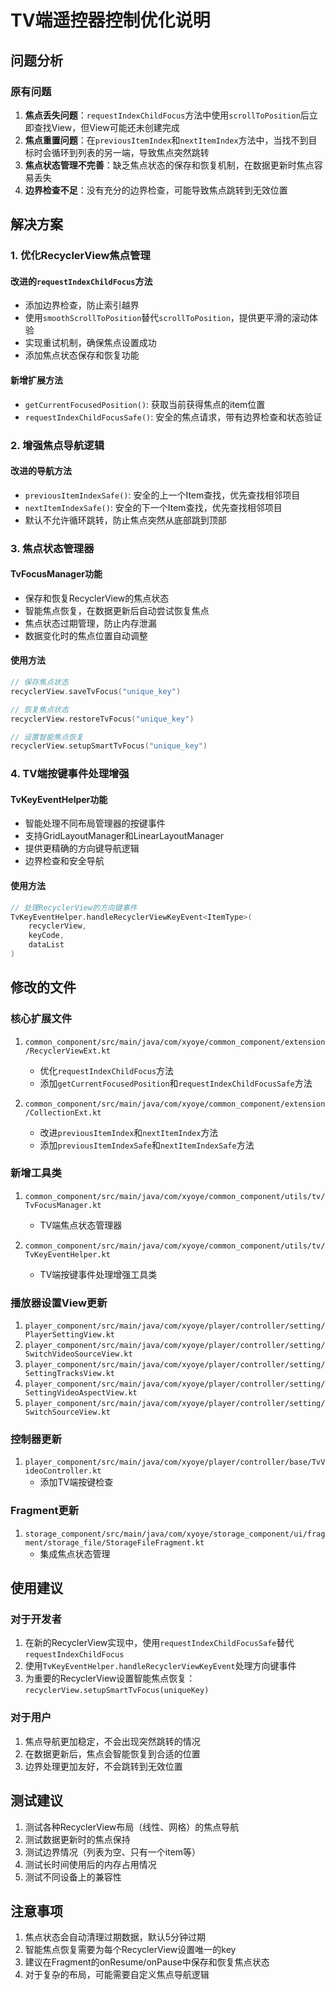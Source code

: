 # TV端遥控器控制优化说明

## 问题分析

### 原有问题
1. **焦点丢失问题**：`requestIndexChildFocus`方法中使用`scrollToPosition`后立即查找View，但View可能还未创建完成
2. **焦点重置问题**：在`previousItemIndex`和`nextItemIndex`方法中，当找不到目标时会循环到列表的另一端，导致焦点突然跳转
3. **焦点状态管理不完善**：缺乏焦点状态的保存和恢复机制，在数据更新时焦点容易丢失
4. **边界检查不足**：没有充分的边界检查，可能导致焦点跳转到无效位置

## 解决方案

### 1. 优化RecyclerView焦点管理

#### 改进的`requestIndexChildFocus`方法
- 添加边界检查，防止索引越界
- 使用`smoothScrollToPosition`替代`scrollToPosition`，提供更平滑的滚动体验
- 实现重试机制，确保焦点设置成功
- 添加焦点状态保存和恢复功能

#### 新增扩展方法
- `getCurrentFocusedPosition()`: 获取当前获得焦点的item位置
- `requestIndexChildFocusSafe()`: 安全的焦点请求，带有边界检查和状态验证

### 2. 增强焦点导航逻辑

#### 改进的导航方法
- `previousItemIndexSafe()`: 安全的上一个Item查找，优先查找相邻项目
- `nextItemIndexSafe()`: 安全的下一个Item查找，优先查找相邻项目
- 默认不允许循环跳转，防止焦点突然从底部跳到顶部

### 3. 焦点状态管理器

#### TvFocusManager功能
- 保存和恢复RecyclerView的焦点状态
- 智能焦点恢复，在数据更新后自动尝试恢复焦点
- 焦点状态过期管理，防止内存泄漏
- 数据变化时的焦点位置自动调整

#### 使用方法
```kotlin
// 保存焦点状态
recyclerView.saveTvFocus("unique_key")

// 恢复焦点状态
recyclerView.restoreTvFocus("unique_key")

// 设置智能焦点恢复
recyclerView.setupSmartTvFocus("unique_key")
```

### 4. TV端按键事件处理增强

#### TvKeyEventHelper功能
- 智能处理不同布局管理器的按键事件
- 支持GridLayoutManager和LinearLayoutManager
- 提供更精确的方向键导航逻辑
- 边界检查和安全导航

#### 使用方法
```kotlin
// 处理RecyclerView的方向键事件
TvKeyEventHelper.handleRecyclerViewKeyEvent<ItemType>(
    recyclerView,
    keyCode,
    dataList
)
```

## 修改的文件

### 核心扩展文件
1. `common_component/src/main/java/com/xyoye/common_component/extension/RecyclerViewExt.kt`
   - 优化`requestIndexChildFocus`方法
   - 添加`getCurrentFocusedPosition`和`requestIndexChildFocusSafe`方法

2. `common_component/src/main/java/com/xyoye/common_component/extension/CollectionExt.kt`
   - 改进`previousItemIndex`和`nextItemIndex`方法
   - 添加`previousItemIndexSafe`和`nextItemIndexSafe`方法

### 新增工具类
1. `common_component/src/main/java/com/xyoye/common_component/utils/tv/TvFocusManager.kt`
   - TV端焦点状态管理器

2. `common_component/src/main/java/com/xyoye/common_component/utils/tv/TvKeyEventHelper.kt`
   - TV端按键事件处理增强工具类

### 播放器设置View更新
1. `player_component/src/main/java/com/xyoye/player/controller/setting/PlayerSettingView.kt`
2. `player_component/src/main/java/com/xyoye/player/controller/setting/SwitchVideoSourceView.kt`
3. `player_component/src/main/java/com/xyoye/player/controller/setting/SettingTracksView.kt`
4. `player_component/src/main/java/com/xyoye/player/controller/setting/SettingVideoAspectView.kt`
5. `player_component/src/main/java/com/xyoye/player/controller/setting/SwitchSourceView.kt`

### 控制器更新
1. `player_component/src/main/java/com/xyoye/player/controller/base/TvVideoController.kt`
   - 添加TV端按键检查

### Fragment更新
1. `storage_component/src/main/java/com/xyoye/storage_component/ui/fragment/storage_file/StorageFileFragment.kt`
   - 集成焦点状态管理

## 使用建议

### 对于开发者
1. 在新的RecyclerView实现中，使用`requestIndexChildFocusSafe`替代`requestIndexChildFocus`
2. 使用`TvKeyEventHelper.handleRecyclerViewKeyEvent`处理方向键事件
3. 为重要的RecyclerView设置智能焦点恢复：`recyclerView.setupSmartTvFocus(uniqueKey)`

### 对于用户
1. 焦点导航更加稳定，不会出现突然跳转的情况
2. 在数据更新后，焦点会智能恢复到合适的位置
3. 边界处理更加友好，不会跳转到无效位置

## 测试建议

1. 测试各种RecyclerView布局（线性、网格）的焦点导航
2. 测试数据更新时的焦点保持
3. 测试边界情况（列表为空、只有一个item等）
4. 测试长时间使用后的内存占用情况
5. 测试不同设备上的兼容性

## 注意事项

1. 焦点状态会自动清理过期数据，默认5分钟过期
2. 智能焦点恢复需要为每个RecyclerView设置唯一的key
3. 建议在Fragment的onResume/onPause中保存和恢复焦点状态
4. 对于复杂的布局，可能需要自定义焦点导航逻辑
